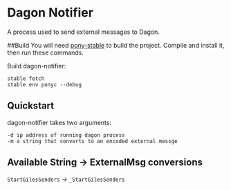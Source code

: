 # Dagon Notifier

A process used to send external messages to Dagon.

##Build
You will need [pony-stable](https://github.com/ponylang/pony-stable)
to build the project. Compile and install it, then run these
commands.

Build dagon-notifier:
```
stable fetch
stable env ponyc --debug
```

## Quickstart
dagon-notifier takes two arguments:
```
-d ip address of running dagon process
-m a string that converts to an encoded external messge
```

## Available String -> ExternalMsg conversions
`StartGilesSenders` -> `_StartGilesSenders`
